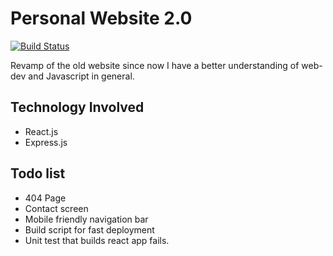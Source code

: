 # Personal Website 2.0

[![Build Status](https://travis-ci.org/ashwinath/personal-website-2.0.svg?branch=master)](https://travis-ci.org/ashwinath/personal-website-2.0)

Revamp of the old website since now I have a better understanding of web-dev and Javascript in general.

## Technology Involved
* React.js
* Express.js

## Todo list
* 404 Page
* Contact screen
* Mobile friendly navigation bar
* Build script for fast deployment
* Unit test that builds react app fails.
